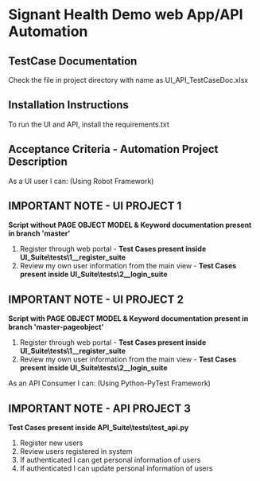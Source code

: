 # Signant Health Demo web App/API Automation #

## TestCase Documentation ##
Check the file in project directory with name as UI_API_TestCaseDoc.xlsx

## Installation Instructions ##
To run the UI and API, install the requirements.txt

## Acceptance Criteria - Automation Project Description ##

As a UI user I can: (Using Robot Framework)

 ## IMPORTANT NOTE - UI PROJECT 1 ##
 **Script without PAGE OBJECT MODEL & Keyword documentation present in branch 'master'**
 1. Register through web portal - **Test Cases present inside UI_Suite\tests\1__register_suite**
 2. Review my own user information from the main view - **Test Cases present inside UI_Suite\tests\2__login_suite**

 ## IMPORTANT NOTE - UI PROJECT 2 ##
**Script with PAGE OBJECT MODEL & Keyword documentation present in branch 'master-pageobject'**
 1. Register through web portal - **Test Cases present inside UI_Suite\tests\1__register_suite**
 2. Review my own user information from the main view - **Test Cases present inside UI_Suite\tests\2__login_suite**



As an API Consumer I can: (Using Python-PyTest Framework)
 ## IMPORTANT NOTE - API PROJECT 3 ##
**Test Cases present inside API_Suite\tests\test_api.py**
 1. Register new users
 2. Review users registered in system
 3. If authenticated I can get personal information of users
 4. If authenticated I can update personal information of users
